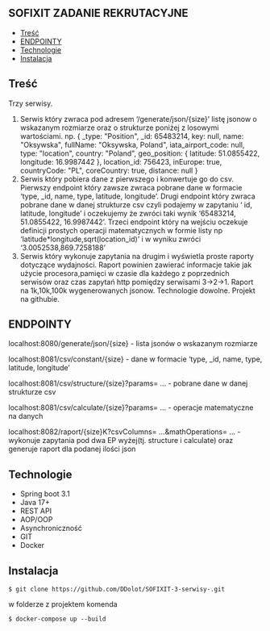 ## SOFIXIT ZADANIE REKRUTACYJNE
* [Treść](#Treść)
* [ENDPOINTY](#ENDPOINTY)
* [Technologie](#Technologie)
* [Instalacja](#Instalacja)

## Treść

Trzy serwisy.
1. Serwis który zwraca pod adresem ‘/generate/json/{size}’ listę jsonow o wskazanym rozmiarze
   oraz o strukturze poniżej z losowymi wartościami.
   np.
   { _type: "Position", _id: 65483214, key: null, name: "Oksywska", fullName: "Oksywska,
   Poland", iata_airport_code: null, type: "location", country: "Poland", geo_position:
   { latitude: 51.0855422, longitude: 16.9987442 }, location_id: 756423, inEurope: true,
   countryCode: "PL", coreCountry: true, distance: null }
2. Serwis który pobiera dane z pierwszego i konwertuje go do csv. Pierwszy endpoint który
   zawsze zwraca pobrane dane w formacie ‘type, _id, name, type, latitude, longitude’. Drugi
   endpoint który zwraca pobrane dane w danej strukturze csv czyli podajemy w zapytaniu ‘ id,
   latitude, longitude’ i oczekujemy że zwróci taki wynik ‘65483214, 51.0855422, 16.9987442’.
   Trzeci endpoint który na wejściu oczekuje definicji prostych operacji matematycznych w formie
   listy np ‘latitude*longitude,sqrt(location_id)’ i w wyniku zwróci ‘3.0052538,869.7258188’
3. Serwis który wykonuje zapytania na drugim i wyświetla proste raporty dotyczące wydajności.
   Raport powinien zawierać informacje takie jak użycie procesora,pamięci w czasie dla każdego z
   poprzednich serwisów oraz czas zapytań http pomiędzy serwisami 3->2->1.
   Raport na 1k,10k,100k wygenerowanych jsonow.
   Technologie dowolne.
   Projekt na githubie.

## ENDPOINTY 

localhost:8080/generate/json/{size} - lista jsonów o wskazanym rozmiarze

localhost:8081/csv/constant/{size} - dane w formacie ‘type, _id, name, type, latitude, longitude’

localhost:8081/csv/structure/{size}?params= ...  - pobrane dane w danej strukturze csv

localhost:8081/csv/calculate/{size}?params= ... - operacje matematyczne na danych 

localhost:8082/raport/{size}K?csvColumns= ...&mathOperations= ... - wykonuje zapytania pod dwa EP wyżej(tj. structure i calculate) oraz generuje raport dla podanej ilości json 

## Technologie

* Spring boot 3.1
* Java 17+
* REST API
* AOP/OOP
* Asynchroniczność
* GIT
* Docker

## Instalacja 

```
$ git clone https://github.com/DDolot/SOFIXIT-3-serwisy-.git
```
w folderze z projektem komenda 
```
$ docker-compose up --build
```



